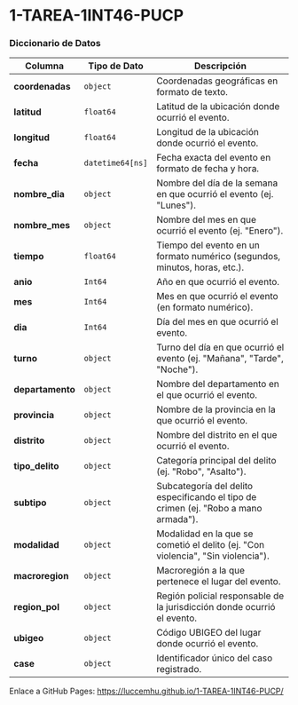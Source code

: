 # 1-TAREA-1INT46-PUCP

### Diccionario de Datos

| Columna        | Tipo de Dato        | Descripción                                                                 |
|----------------|---------------------|-----------------------------------------------------------------------------|
| **coordenadas** | `object`            | Coordenadas geográficas en formato de texto.                                |
| **latitud**     | `float64`           | Latitud de la ubicación donde ocurrió el evento.                            |
| **longitud**    | `float64`           | Longitud de la ubicación donde ocurrió el evento.                           |
| **fecha**       | `datetime64[ns]`    | Fecha exacta del evento en formato de fecha y hora.                         |
| **nombre_dia**  | `object`            | Nombre del día de la semana en que ocurrió el evento (ej. "Lunes").         |
| **nombre_mes**  | `object`            | Nombre del mes en que ocurrió el evento (ej. "Enero").                      |
| **tiempo**      | `float64`           | Tiempo del evento en un formato numérico (segundos, minutos, horas, etc.).  |
| **anio**        | `Int64`             | Año en que ocurrió el evento.                                               |
| **mes**         | `Int64`             | Mes en que ocurrió el evento (en formato numérico).                         |
| **dia**         | `Int64`             | Día del mes en que ocurrió el evento.                                       |
| **turno**       | `object`            | Turno del día en que ocurrió el evento (ej. "Mañana", "Tarde", "Noche").    |
| **departamento**| `object`            | Nombre del departamento en el que ocurrió el evento.                        |
| **provincia**   | `object`            | Nombre de la provincia en la que ocurrió el evento.                         |
| **distrito**    | `object`            | Nombre del distrito en el que ocurrió el evento.                            |
| **tipo_delito** | `object`            | Categoría principal del delito (ej. "Robo", "Asalto").                      |
| **subtipo**     | `object`            | Subcategoría del delito especificando el tipo de crimen (ej. "Robo a mano armada"). |
| **modalidad**   | `object`            | Modalidad en la que se cometió el delito (ej. "Con violencia", "Sin violencia"). |
| **macroregion** | `object`            | Macroregión a la que pertenece el lugar del evento.                         |
| **region_pol**  | `object`            | Región policial responsable de la jurisdicción donde ocurrió el evento.     |
| **ubigeo**      | `object`            | Código UBIGEO del lugar donde ocurrió el evento.                            |
| **case**        | `object`            | Identificador único del caso registrado.                                    |

Enlace a GitHub Pages: https://luccemhu.github.io/1-TAREA-1INT46-PUCP/
